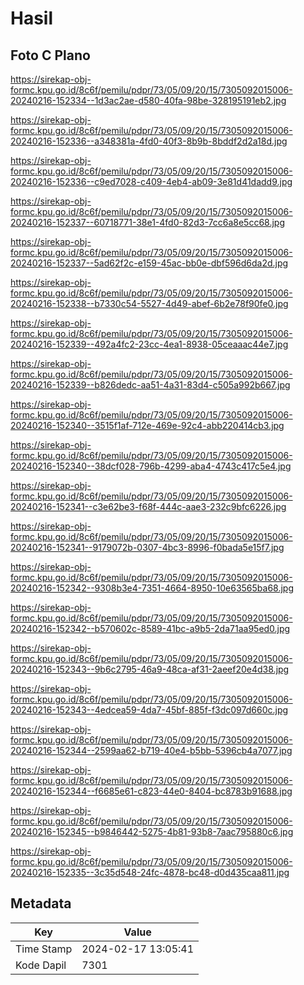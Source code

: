 # Hasil

## Foto C Plano

https://sirekap-obj-formc.kpu.go.id/8c6f/pemilu/pdpr/73/05/09/20/15/7305092015006-20240216-152334--1d3ac2ae-d580-40fa-98be-328195191eb2.jpg

https://sirekap-obj-formc.kpu.go.id/8c6f/pemilu/pdpr/73/05/09/20/15/7305092015006-20240216-152336--a348381a-4fd0-40f3-8b9b-8bddf2d2a18d.jpg

https://sirekap-obj-formc.kpu.go.id/8c6f/pemilu/pdpr/73/05/09/20/15/7305092015006-20240216-152336--c9ed7028-c409-4eb4-ab09-3e81d41dadd9.jpg

https://sirekap-obj-formc.kpu.go.id/8c6f/pemilu/pdpr/73/05/09/20/15/7305092015006-20240216-152337--60718771-38e1-4fd0-82d3-7cc6a8e5cc68.jpg

https://sirekap-obj-formc.kpu.go.id/8c6f/pemilu/pdpr/73/05/09/20/15/7305092015006-20240216-152337--5ad62f2c-e159-45ac-bb0e-dbf596d6da2d.jpg

https://sirekap-obj-formc.kpu.go.id/8c6f/pemilu/pdpr/73/05/09/20/15/7305092015006-20240216-152338--b7330c54-5527-4d49-abef-6b2e78f90fe0.jpg

https://sirekap-obj-formc.kpu.go.id/8c6f/pemilu/pdpr/73/05/09/20/15/7305092015006-20240216-152339--492a4fc2-23cc-4ea1-8938-05ceaaac44e7.jpg

https://sirekap-obj-formc.kpu.go.id/8c6f/pemilu/pdpr/73/05/09/20/15/7305092015006-20240216-152339--b826dedc-aa51-4a31-83d4-c505a992b667.jpg

https://sirekap-obj-formc.kpu.go.id/8c6f/pemilu/pdpr/73/05/09/20/15/7305092015006-20240216-152340--3515f1af-712e-469e-92c4-abb220414cb3.jpg

https://sirekap-obj-formc.kpu.go.id/8c6f/pemilu/pdpr/73/05/09/20/15/7305092015006-20240216-152340--38dcf028-796b-4299-aba4-4743c417c5e4.jpg

https://sirekap-obj-formc.kpu.go.id/8c6f/pemilu/pdpr/73/05/09/20/15/7305092015006-20240216-152341--c3e62be3-f68f-444c-aae3-232c9bfc6226.jpg

https://sirekap-obj-formc.kpu.go.id/8c6f/pemilu/pdpr/73/05/09/20/15/7305092015006-20240216-152341--9179072b-0307-4bc3-8996-f0bada5e15f7.jpg

https://sirekap-obj-formc.kpu.go.id/8c6f/pemilu/pdpr/73/05/09/20/15/7305092015006-20240216-152342--9308b3e4-7351-4664-8950-10e63565ba68.jpg

https://sirekap-obj-formc.kpu.go.id/8c6f/pemilu/pdpr/73/05/09/20/15/7305092015006-20240216-152342--b570602c-8589-41bc-a9b5-2da71aa95ed0.jpg

https://sirekap-obj-formc.kpu.go.id/8c6f/pemilu/pdpr/73/05/09/20/15/7305092015006-20240216-152343--9b6c2795-46a9-48ca-af31-2aeef20e4d38.jpg

https://sirekap-obj-formc.kpu.go.id/8c6f/pemilu/pdpr/73/05/09/20/15/7305092015006-20240216-152343--4edcea59-4da7-45bf-885f-f3dc097d660c.jpg

https://sirekap-obj-formc.kpu.go.id/8c6f/pemilu/pdpr/73/05/09/20/15/7305092015006-20240216-152344--2599aa62-b719-40e4-b5bb-5396cb4a7077.jpg

https://sirekap-obj-formc.kpu.go.id/8c6f/pemilu/pdpr/73/05/09/20/15/7305092015006-20240216-152344--f6685e61-c823-44e0-8404-bc8783b91688.jpg

https://sirekap-obj-formc.kpu.go.id/8c6f/pemilu/pdpr/73/05/09/20/15/7305092015006-20240216-152345--b9846442-5275-4b81-93b8-7aac795880c6.jpg

https://sirekap-obj-formc.kpu.go.id/8c6f/pemilu/pdpr/73/05/09/20/15/7305092015006-20240216-152335--3c35d548-24fc-4878-bc48-d0d435caa811.jpg


## Metadata

| Key        | Value               |
| ---------- | ------------------- |
| Time Stamp | 2024-02-17 13:05:41 |
| Kode Dapil | 7301                |



